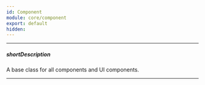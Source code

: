 ```yaml
---
id: Component
module: core/component
export: default
hidden: 
---
```

---
##### shortDescription
A base class for all components and UI components.

---
